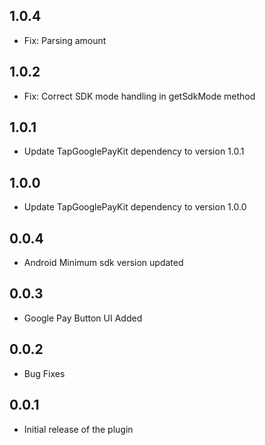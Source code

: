 ## 1.0.4

- Fix: Parsing amount

## 1.0.2

- Fix: Correct SDK mode handling in getSdkMode method

## 1.0.1

- Update TapGooglePayKit dependency to version 1.0.1

## 1.0.0

- Update TapGooglePayKit dependency to version 1.0.0

## 0.0.4

- Android Minimum sdk version updated 

## 0.0.3

- Google Pay Button UI Added

## 0.0.2

- Bug Fixes


## 0.0.1

- Initial release of the plugin
